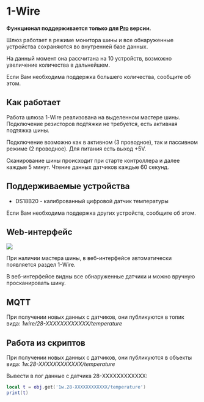 # 1-Wire

**Функционал поддерживается только для [Pro](/sls_pro_rus.md) версии.**

Шлюз работает в режиме монитора шины и все обнаруженные устройства сохраняются во внутренней базе данных. 


На данный момент она рассчитана на 10 устройств, возможно увеличение количества в дальнейшем.

Если Вам необходима поддержка большего количества, сообщите об этом.

## Как работает
Работа шлюза 1-Wire реализована на выделенном мастере шины.
Подключение резисторов подтяжки не требуется, есть активная подтяжка шины.

Подключение возможно как в активном (3 проводное), так и пассивном режиме (2 проводное).
Для питания есть выход +5V.

Сканирование шины происходит при старте контроллера и далее каждые 5 минут.
Чтение данных датчиков каждые 60 секунд.

## Поддерживаемые устройства
* DS18B20 - калиброванный цифровой датчик температуры

Если Вам необходима поддержка других устройств, сообщите об этом.

## Web-интерфейс

![](images/1w-web.png)

При наличии мастера шины, в веб-интерфейсе автоматически появляется раздел 1-Wire.

В веб-интерфейсе видны все обнаруженные датчики и можно вручную просканировать шину.

## MQTT
При получении новых данных с датчиков, они публикуются в топик вида: *1wire/28-XXXXXXXXXXXX/temperature*

## Работа из скриптов
При получении новых данных с датчиков, они публикуются в объекты вида: *1w.28-XXXXXXXXXXXX/temperature*

Вывести в лог данные с датчика 28-XXXXXXXXXXXX:
```lua
local t = obj.get('1w.28-XXXXXXXXXXXX/temperature')
print(t)
```


